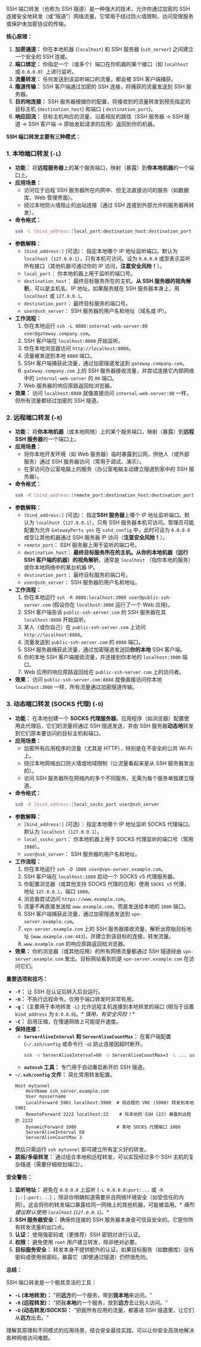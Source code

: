 SSH 端口转发（也称为 SSH 隧道）是一种强大的技术，允许你通过加密的 SSH 连接安全地转发（或“隧道”）网络流量。它常用于绕过防火墙限制、访问受限服务或保护未加密协议的传输。

**核心原理：**

1. **加密通道：** 你在本地机器 (`localhost`) 和 SSH 服务器 (`ssh_server`) 之间建立一个安全的 SSH 连接。
2. **端口绑定：** 你指定一个（或多个）端口在你机器的某个接口（如 `localhost` 或 `0.0.0.0`）上进行监听。
3. **流量转发：** 任何发送到该监听端口的流量，都会被 SSH 客户端捕获。
4. **隧道传输：** SSH 客户端通过加密的 SSH 连接，将捕获的流量发送到 SSH 服务器。
5. **目的地连接：** SSH 服务器根据你的配置，将接收到的流量转发到预先指定的目标主机 (`destination_host`) 和端口 (
   `destination_port`)。
6. **响应回流：** 目标主机响应的流量，沿着相反的路径（SSH 服务器 -> SSH 隧道 -> SSH 客户端 -> 原始发起请求的应用）返回到你的机器。

**SSH 端口转发主要有三种模式：**

### 1. 本地端口转发 (`-L`)

* **功能：** 将**远程服务器**上的某个服务端口，映射（暴露）到**你本地机器**的一个端口上。
* **应用场景：**
    * 访问位于远程 SSH 服务器所在内网中、但无法直接访问的服务（如数据库、Web 管理界面）。
    * 绕过本地防火墙阻止的出站连接（通过 SSH 连接到外部允许的服务器再转发）。
* **命令格式：**
  ```bash
  ssh -L [bind_address:]local_port:destination_host:destination_port user@ssh_server
  ```
* **参数解释：**
    * `[bind_address:]` (可选)： 指定本地哪个 IP 地址监听端口。默认为 `localhost`（`127.0.0.1`），只有本机可访问。设为
      `0.0.0.0` 或空表示监听所有接口（其他机器可通过你的 IP 访问，**注意安全风险！**）。
    * `local_port`： 你本地机器上用于监听的端口号。
    * `destination_host`： 最终目标服务所在的主机。**从 SSH 服务器的视角解析**。可以是主机名、IP 地址。如果服务就在 SSH
      服务器本身上，用 `localhost` 或 `127.0.0.1`。
    * `destination_port`： 最终目标服务的端口号。
    * `user@ssh_server`： SSH 服务器的用户名和地址（域名或 IP）。
* **工作流程：**
    1. 你在本地运行 `ssh -L 8080:internal-web-server:80 user@gateway.company.com`。
    2. SSH 客户端在 `localhost:8080` 开始监听。
    3. 你在本地浏览器访问 `http://localhost:8080`。
    4. 流量被发送到本地 `8080` 端口。
    5. SSH 客户端捕获此流量，通过加密隧道发送到 `gateway.company.com`。
    6. `gateway.company.com` 上的 SSH 服务器接收流量，并尝试连接它内部网络中的 `internal-web-server` 的 `80` 端口。
    7. Web 服务器的响应原路返回给浏览器。
* **效果：** 访问 `localhost:8080` 就像直接访问 `internal-web-server:80` 一样，但所有流量都经过加密的 SSH 隧道。

### 2. 远程端口转发 (`-R`)

* **功能：** 将**你本地机器**（或本地网络）上的某个服务端口，映射（暴露）到**远程 SSH 服务器**的一个端口上。
* **应用场景：**
    * 将你本地开发环境（如 Web 服务器）临时暴露到公网，供他人（或外部服务）通过 SSH 服务器访问（常用于调试、演示）。
    * 在家访问办公室电脑上的服务（办公室电脑主动建立隧道到家中的 SSH 服务器）。
* **命令格式：**
  ```bash
  ssh -R [bind_address:]remote_port:destination_host:destination_port user@ssh_server
  ```
* **参数解释：**
    * `[bind_address:]` (可选)： 指定**SSH 服务器**上哪个 IP 地址监听端口。默认为 `localhost`（`127.0.0.1`），只有 SSH
      服务器本机可访问。管理员可能配置为允许 `GatewayPorts yes` 在 `sshd_config` 中，此时可设为 `0.0.0.0` 或空让其他机器通过
      SSH 服务器 IP 访问（**注意安全风险！**）。
    * `remote_port`： SSH 服务器上用于监听的端口号。
    * `destination_host`： **最终目标服务所在的主机。从你的本地机器（运行 SSH 客户端的机器）的视角解析**。通常是 `localhost`
      （指你本地的服务）或你本地网络中的某台机器 IP。
    * `destination_port`： 最终目标服务的端口号。
    * `user@ssh_server`： SSH 服务器的用户名和地址。
* **工作流程：**
    1. 你在本地运行 `ssh -R 8888:localhost:3000 user@public-ssh-server.com` (假设你在 `localhost:3000` 运行了一个 Web
       应用)。
    2. SSH 客户端告诉 `public-ssh-server.com` 的 SSH 服务器在其 `localhost:8888` 开始监听。
    3. 某人（或你自己）在 `public-ssh-server.com` 上访问 `http://localhost:8888`。
    4. 流量发送到 `public-ssh-server.com` 的 `8888` 端口。
    5. SSH 服务器捕获此流量，通过加密隧道发送回**你的本地** SSH 客户端。
    6. 你的本地 SSH 客户端接收流量，并连接到你本地的 `localhost:3000` 端口。
    7. Web 应用的响应原路返回给在 `public-ssh-server.com` 上的访问者。
* **效果：** 访问 `public-ssh-server.com:8888` 就像直接访问你本地 `localhost:3000` 一样，所有流量通过加密隧道传输。

### 3. 动态端口转发 (SOCKS 代理) (`-D`)

* **功能：** 在本地创建一个 **SOCKS 代理服务器**。应用程序（如浏览器）配置使用此代理后，它们的流量将通过 SSH 隧道发送，并由
  SSH 服务器**动态地**转发到它们原本要访问的目标主机和端口。
* **应用场景：**
    * 加密所有应用程序的流量（尤其是 HTTP），特别是在不安全的公共 Wi-Fi 上。
    * 绕过本地网络出口防火墙或地域限制（让流量看起来是从 SSH 服务器发出的）。
    * 访问 SSH 服务器所在网络内的多个不同服务，无需为每个服务单独建立隧道。
* **命令格式：**
  ```bash
  ssh -D [bind_address:]local_socks_port user@ssh_server
  ```
* **参数解释：**
    * `[bind_address:]` (可选)： 指定本地哪个 IP 地址监听 SOCKS 代理端口。默认为 `localhost`（`127.0.0.1`）。
    * `local_socks_port`： 你本地机器上用于 SOCKS 代理监听的端口号（常用 `1080`）。
    * `user@ssh_server`： SSH 服务器的用户名和地址。
* **工作流程：**
    1. 你在本地运行 `ssh -D 1080 user@vpn-server.example.com`。
    2. SSH 客户端在 `localhost:1080` 启动一个 SOCKS v5 代理服务器。
    3. 你配置浏览器（或其他支持 SOCKS 代理的应用）使用 `SOCKS v5` 代理，地址 `127.0.0.1`，端口 `1080`。
    4. 浏览器尝试访问 `https://www.example.com`。
    5. 流量不再直接发送给 `www.example.com`，而是发送给本地的 `1080` 端口。
    6. SSH 客户端捕获此流量，通过加密隧道发送到 `vpn-server.example.com`。
    7. `vpn-server.example.com` 上的 SSH 服务器接收流量，解析出原始目标地址 (`www.example.com:443`)，并建立到该目标的连接，转发流量。
    8. `www.example.com` 的响应原路返回给浏览器。
* **效果：** 你的浏览器（或其他应用）的所有网络流量都通过 SSH 隧道经由 `vpn-server.example.com` 发出。目标网站看到的是
  `vpn-server.example.com` 在访问它们。

**重要选项和技巧：**

* **`-f`：** 让 SSH 在认证后转入后台运行。
* **`-N`：** 不执行远程命令。仅用于端口转发时非常有用。
* **`-g`：** (主要用于本地转发 `-L`) 允许远程主机连接到本地转发的端口 (相当于设置 `bind_address` 为 `0.0.0.0`)。*
  *慎用，有安全风险！**
* **`-C`：** 启用压缩，在慢速网络上可能提升速度。
* **保持连接：**
    * **`ServerAliveInterval` 和 `ServerAliveCountMax`：** 在客户端配置 (`~/.ssh/config` 或命令行 `-o`) 防止连接因超时断开。
      ```bash
      ssh -o ServerAliveInterval=60 -o ServerAliveCountMax=3 -L ... user@server
      ```
    * **`autossh` 工具：** 专门用于自动重启断开的 SSH 隧道。
* **`~/.ssh/config` 文件：** 简化常用转发配置。
  ```
  Host mytunnel
      HostName ssh_server.example.com
      User myusername
      LocalForward 5901 localhost:5900  # 将远程的 VNC (5900) 转发到本地 5901
      RemoteForward 2222 localhost:22    # 将本地的 SSH (22) 暴露到远程的 2222
      DynamicForward 1080               # 本地 SOCKS 代理端口 1080
      ServerAliveInterval 60
      ServerAliveCountMax 3
  ```
  然后只需运行 `ssh mytunnel` 即可建立所有定义好的转发。
* **跳板/多级转发：** 通过组合本地和远程转发，可以实现经过多个 SSH 主机的复杂隧道（需要仔细规划端口）。

**安全警告：**

1. **监听地址：** 避免在 `0.0.0.0` 上监听 (`-L 0.0.0.0:port:...` 或 `-R [::]:port:...`)
   ，除非你明确知道需要并且网络环境安全（如受信任的内网）。这会将你的转发端口暴露给同一网络上的其他机器，可能被滥用。*
   *强烈建议默认使用 `localhost` (`127.0.0.1`)。**
2. **SSH 服务器安全：** 确保你连接的 SSH 服务器本身是可信且安全的。它是你所有转发流量的出口点。
3. **认证：** 使用强密码或（更推荐）SSH 密钥对进行认证。
4. **权限：** 避免使用 `root` 用户建立转发，除非绝对必要。
5. **目标服务安全：** 转发本身不提供额外的认证。如果目标服务（如数据库）没有密码或使用弱密码，暴露它（即使通过隧道）仍然很危险。

**总结：**

SSH 端口转发是一个极其灵活的工具：

* **`-L` (本地转发)：** "把**远方**的一个服务，带到**我本地**来访问。"
* **`-R` (远程转发)：** "把我**本地**的一个服务，放到**远方**去让别人访问。"
* **`-D` (动态转发/SOCKS)：** "把我所有应用的流量，都塞进 SSH 隧道里，让它们从**远方**出去。"

理解其原理和不同模式的应用场景，结合安全最佳实践，可以让你安全高效地解决各种网络访问难题。